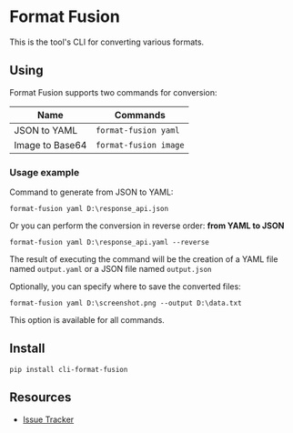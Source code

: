 # Format Fusion 

This is the tool's CLI for converting various formats.

## Using

Format Fusion supports two commands for conversion:


| Name            | Commands              |
|-----------------|-----------------------|
| JSON to YAML    | `format-fusion yaml`  |
| Image to Base64 | `format-fusion image` |

### Usage example
Command to generate from JSON to YAML:

```shell
format-fusion yaml D:\response_api.json
```

Or you can perform the conversion in reverse order: **from YAML to JSON**

```shell
format-fusion yaml D:\response_api.yaml --reverse
```

The result of executing the command will be the creation of a YAML file named `output.yaml` or a JSON file named `output.json`

Optionally, you can specify where to save the converted files:

``
format-fusion yaml D:\screenshot.png --output D:\data.txt
``

This option is available for all commands.
## Install 

``
pip install cli-format-fusion
``

## Resources

- [Issue Tracker](https://github.com/Nottezz/format-fusion-cli/issues)